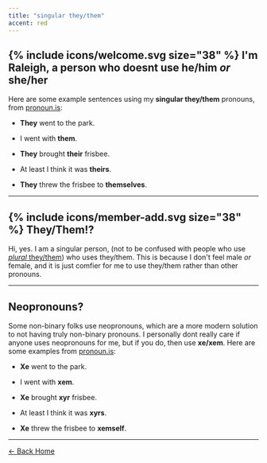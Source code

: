 ```yaml
---
title: "singular they/them"
accent: red
---
```


## {% include icons/welcome.svg size="38" %} I'm <yeet>Raleigh,</yeet> a person who doesnt use he/him _or_ she/her

Here are some example sentences using my **singular they/them** pronouns, from <a href="http://pronoun.is/they/them" class="uno" target="_blank" rel="noreferrer">pronoun.is</a>:

- **They** went to the park.

- I went with **them**.

- **They** brought **their** frisbee.

- At least I think it was **theirs**.

- **They** threw the frisbee to **themselves**.

---

## {% include icons/member-add.svg size="38" %} <yeet>They/Them!?</yeet>

Hi, yes. I am a singular person, (not to be confused with people who use <a href="https://freyasspirit.com/plurality-playbook/" class="uno" target="_blank" rel="noreferrer">_plural_ they/them</a>) who uses they/them. This is because I don't feel male _or_ female, and it is just comfier for me to use they/them rather than other pronouns.

---

## <yeet>Neopronouns?</yeet>

Some non-binary folks use neopronouns, which are a more modern solution to not having truly non-binary pronouns. I personally dont really care if anyone uses neopronouns for me, but if you do, then use **xe/xem**. Here are some examples from <a href="http://pronoun.is/xe/xem" class="uno" target="_blank" rel="noreferrer">pronoun.is</a>:

- **Xe** went to the park.

- I went with **xem**.

- **Xe** brought **xyr** frisbee.

- At least I think it was **xyrs**.

- **Xe** threw the frisbee to **xemself**.

---

<a href="/" class="button uno">← Back Home</a>
